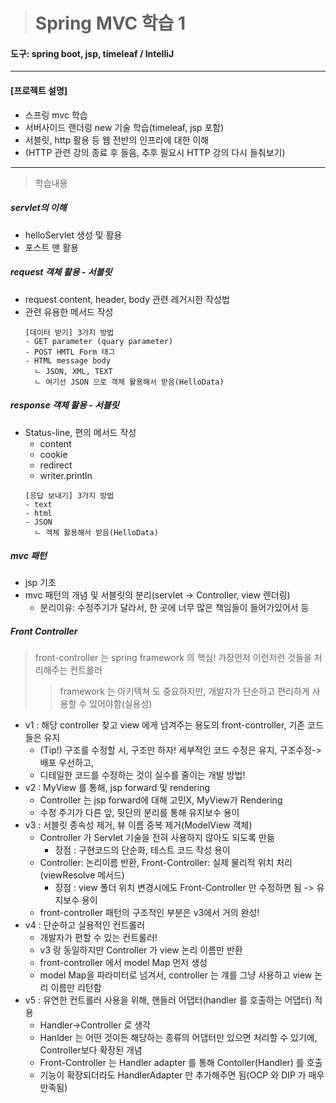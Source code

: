 > # Spring MVC 학습 1

#### 도구: spring boot, jsp, timeleaf / IntelliJ
___
#### [프로젝트 설명]
* 스프링 mvc 학습
* 서버사이드 랜더링 new 기술 학습(timeleaf, jsp 포함)
* 서블릿, http 활용 등 웹 전반의 인프라에 대한 이해
* (HTTP 관련 강의 종료 후 들음, 추후 필요시 HTTP 강의 다시 들춰보기)
___
> 학습내용
##### servlet의 이해
* helloServlet 생성 및 활용
* 포스트 맨 활용
##### request 객체 활용 - 서블릿
* request content, header, body 관련 레거시한 작성법
* 관련 유용한 메서드 작성
  ~~~
  [데이터 받기] 3가지 방법
  - GET parameter (quary parameter)
  - POST HMTL Form 태그
  - HTML message body
    ㄴ JSON, XML, TEXT 
    ㄴ 여기선 JSON 으로 객체 활용해서 받음(HelloData)
  ~~~
##### response 객체 활용 - 서블릿
* Status-line, 편의 메서드 작성
  - content
  - cookie 
  - redirect
  - writer.println
  ~~~
  [응답 보내기] 3가지 방법
  - text
  - html
  - JSON
    ㄴ 객체 활용해서 받음(HelloData)
  ~~~

##### mvc 패턴
* jsp 기초
* mvc 패턴의 개념 및 서블릿의 분리(servlet -> Controller, view 렌더링)
  - 분리이유: 수정주기가 달라서, 한 곳에 너무 많은 책임들이 들어가있어서 등

##### Front Controller
> front-controller 는 spring framework 의 핵심! 가장먼저 이런저런 것들을 처리해주는 컨트롤러
>> framework 는 아키텍쳐 도 중요하지만, 개발자가 단순하고 편리하게 사용할 수 있어야함(실용성)
* v1 : 해당 controller 찾고 view 에게 넘겨주는 용도의 front-controller, 기존 코드들은 유지
  - (Tip!) 구조를 수정할 시, 구조만 하자! 세부적인 코드 수정은 유지, 구조수정->배포 우선하고,
  - 디테일한 코드를 수정하는 것이 실수를 줄이는 개발 방법!
* v2 : MyView 를 통해, jsp forward 및 rendering
  - Controller 는 jsp forward에 대해 고민X, MyView가 Rendering
  - 수정 주기가 다른 앞, 뒷단의 분리를 통해 유지보수 용이
* v3 : 서블릿 종속성 제거, 뷰 이름 중복 제거(ModelView 객체)
  - Controller 가 Servlet 기술을 전혀 사용하지 않아도 되도록 만듦
    - 장점 : 구현코드의 단순화, 테스트 코드 작성 용이
  - Controller: 논리이름 반환, Front-Controller: 실제 물리적 위치 처리(viewResolve 메서드)
    - 장점 : view 폴더 위치 변경시에도 Front-Controller 만 수정하면 됨 -> 유지보수 용이
  - front-controller 패턴의 구조적인 부분은 v3에서 거의 완성!
* v4 : 단순하고 실용적인 컨트롤러
  - 개발자가 편할 수 있는 컨트롤러!
  - v3 랑 동일하지만 Controller 가 view 논리 이름만 반환 
  - front-controller 에서 model Map 먼저 생성
  - model Map을 파라미터로 넘겨서, controller 는 걔를 그냥 사용하고 view 논리 이름만 리턴함
* v5 : 유연한 컨트롤러 사용을 위해, 핸들러 어댑터(handler 를 호출하는 어댑터) 적용
  - Handler->Controller 로 생각
  - Hanlder 는 어떤 것이든 해당하는 종류의 어댑터만 있으면 처리할 수 있기에, Controller보다 확장된 개념
  - Front-Controller 는 Handler adapter 를 통해 Contoller(Handler) 를 호출
  - 기능이 확장되더라도 HandlerAdapter 만 추가해주면 됨(OCP 와 DIP 가 매우 만족됨)
